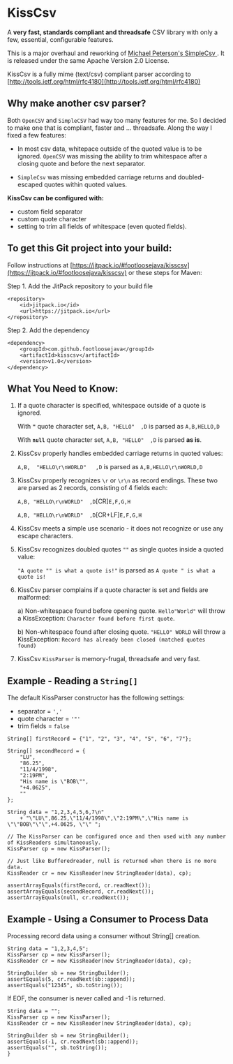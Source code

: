 KissCsv
=======

A **very fast, standards compliant and threadsafe** CSV library with only a few, essential, configurable features.

This is a major overhaul and reworking of [Michael Peterson's SimpleCsv ](https://github.com/quux00/simplecsv). It is released under the same Apache Version 2.0 License.

KissCsv is a fully mime (text/csv) compliant parser according to [http://tools.ietf.org/html/rfc4180](http://tools.ietf.org/html/rfc4180) 

## Why make another csv parser?

Both `OpenCSV` and `SimpleCSV` had way too many features for me. So I decided to make one that is compliant, faster and ... threadsafe. Along the way I fixed a few features:

- In most csv data, whitepace outside of the quoted value is to be ignored. `OpenCSV` was missing the ability to trim whitespace 
after a closing quote and before the next separator. 

- `SimpleCsv` was missing embedded carriage returns and doubled-escaped quotes within quoted values.

**KissCsv can be configured with:**
 - custom field separator
 - custom quote character
 - setting to trim all fields of whitespace (even quoted fields).
 
## To get this Git project into your build:
 
Follow instructions at [https://jitpack.io/#footloosejava/kisscsv](https://jitpack.io/#footloosejava/kisscsv) or these steps for Maven:
 
Step 1. Add the JitPack repository to your build file

```
<repository>
    <id>jitpack.io</id>
    <url>https://jitpack.io</url>
</repository>
```
Step 2. Add the dependency

```
<dependency>
    <groupId>com.github.footloosejava</groupId>
    <artifactId>kisscsv</artifactId>
    <version>v1.0</version>
</dependency>
```

## What You Need to Know:

1) If a quote character is specified, whitespace outside of a quote is ignored.

      With **`"`** quote character set, `A,B, "HELLO"  ,D` is parsed as `A,B,HELLO,D`
      
      With **`null`** quote character set, `A,B, "HELLO"  ,D` is parsed **as is**.
      
2) KissCsv properly handles embedded carriage returns in quoted values:

      `A,B,  "HELLO\r\nWORLD"   ,D` is parsed as `A,B,HELLO\r\nWORLD,D` 

3) KissCsv properly recognizes `\r` or `\r\n` as record endings. These two are parsed as 2 records, consisting of 4 fields each:

      `A,B, "HELLO\r\nWORLD"  ,D`[CR]`E,F,G,H`
      
      `A,B, "HELLO\r\nWORLD"  ,D`[CR+LF]`E,F,G,H`      

4) KissCsv meets a simple use scenario - it does not recognize or use any escape characters.

5) KissCsv recognizes doubled quotes `""` as single quotes inside a quoted value:

      `"A quote "" is what a quote is!"` is parsed as `A quote " is what a quote is!`
      
6) KissCsv parser complains if a quote character is set and fields are malformed:

      a) Non-whitespace found before opening quote. `Hello"World"` will 
      throw a KissException: `Character found before first quote`.
    
      b) Non-whitespace found after closing quote. `"HELLO" WORLD` will 
      throw a KissException: `Record has already been closed (matched quotes found)`

8) KissCsv `KissParser` is memory-frugal, threadsafe and very fast.

## Example - Reading a `String[]`

The default KissParser constructor has the following settings:
- separator = `','`
- quote character = `'"'`
- trim fields = `false`

```
String[] firstRecord = {"1", "2", "3", "4", "5", "6", "7"};

String[] secondRecord = {
    "LU",
    "86.25",
    "11/4/1998",
    "2:19PM",
    "His name is \"BOB\"",
    "+4.0625",
    ""
};

String data = "1,2,3,4,5,6,7\n"
    + "\"LU\",86.25,\"11/4/1998\",\"2:19PM\",\"His name is \"\"BOB\"\"\",+4.0625, \"\" ";

// The KissParser can be configured once and then used with any number of KissReaders simultaneously.
KissParser cp = new KissParser();

// Just like Bufferedreader, null is returned when there is no more data.
KissReader cr = new KissReader(new StringReader(data), cp);

assertArrayEquals(firstRecord, cr.readNext());
assertArrayEquals(secondRecord, cr.readNext());
assertArrayEquals(null, cr.readNext());
```

## Example - Using a Consumer to Process Data

Processing record data using a consumer without String[] creation.
```
String data = "1,2,3,4,5";
KissParser cp = new KissParser();
KissReader cr = new KissReader(new StringReader(data), cp);

StringBuilder sb = new StringBuilder();
assertEquals(5, cr.readNext(sb::append));
assertEquals("12345", sb.toString());
```

If EOF, the consumer is never called and -1 is returned.
```
String data = "";
KissParser cp = new KissParser();
KissReader cr = new KissReader(new StringReader(data), cp);

StringBuilder sb = new StringBuilder();
assertEquals(-1, cr.readNext(sb::append));
assertEquals("", sb.toString());
}
```
